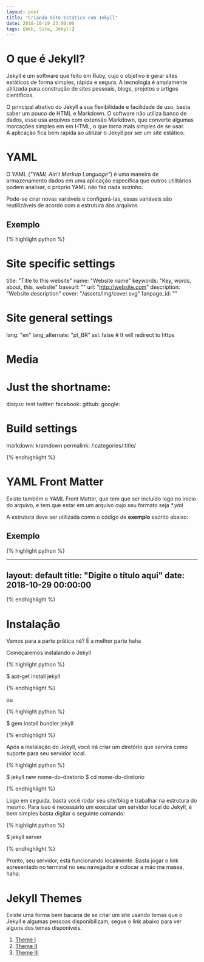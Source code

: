 ```yaml
---
layout: post
title: "Criando Site Estático com Jekyll"
date: 2018-10-19 23:00:00
tags: [Web, Site, Jekyll]
---
```


# O que é Jekyll?
Jekyll é um software que feito em Ruby, cujo o objetivo é gerar sites estáticos de forma simples, rápida e segura. A tecnologia é amplamente utilizada para construção de sites pessoais, blogs, projetos e artigos científicos.

O principal atrativo do Jekyll a sua flexibilidade e facilidade de uso, basta saber um pouco de HTML e Markdown. O software não utiliza banco de dados, esse usa arquivos com extensão Markdown, que converte algumas marcações simples em em HTML, o que torna mais simples de se usar.<br>
A aplicação fica bem rápida ao utilizar o Jekyll por ser um site estático.

# YAML

O YAML (_"YAML Ain’t Markup Language"_) é uma maneira de armazenamento dados em uma aplicação específica que outros utilitários podem analisar, o próprio YAML não faz nada sozinho.

Pode-se criar novas variáveis e configurá-las, essas variáveis são reutilizáveis de acordo com a estrutura dos arquivos

## Exemplo

{% highlight python %}

# Site specific settings
title: "Title to this website"
name: "Website name"
keywords: "Key, words, about, this, website"
baseurl: ""
url: "http://website.com"
description: "Website description"
cover: "/assets/img/cover.svg"
fanpage_id: ""

# Site general settings
lang: "en"
lang_alternate: "pt_BR"
ssl: false # It will redirect to https

# Media
# Just the shortname:
disqus: test
twitter: 
facebook: 
github: 
google:

# Build settings
markdown: kramdown
permalink: /:categories/:title/


{% endhighlight %}

# YAML Front Matter

Existe também o YAML Front Matter, que tem que ser incluído logo no início do arquivo, e tem que estar em um arquivo cujo seu formato seja _*.yml_

A estrutura deve ser utilizada como o código de __exemplo__ escrito abaixo:

## Exemplo

{% highlight python %}

---
layout: default
title: "Digite o título aqui"
date: 2018-10-29 00:00:00
---

{% endhighlight %}


# Instalação

Vamos para a parte prática né? É a melhor parte haha

Começaremos instalando o Jekyll

{% highlight python %}

$ apt-get install jekyll 

{% endhighlight %}

ou

{% highlight python %}

$ gem install bundler jekyll

{% endhighlight %}

Após a instalação do Jekyll, você irá criar um diretório que servirá como suporte para seu servidor local.

{% highlight python %}

$ jekyll new nome-do-diretorio
$ cd nome-do-diretorio

{% endhighlight %}

Logo em seguida, basta você rodar seu site/blog e trabalhar na estrutura do mesmo. Para isso é necessário um executar um servidor local do Jekyll, é bem simples basta digitar o seguinte comando:

{% highlight python %}

$ jekyll server

{% endhighlight %}

Pronto, seu servidor, está funcionando localmente. Basta jogar o link apresentado no terminal no seu navegador e colocar a mão ma massa, haha.


# Jekyll Themes

Existe uma forma bem bacana de se criar um site usando temas que o Jekyll e algumas pessoas disponibilizam, segue o link abaixo para ver alguns dos temas disponíveis.


1. [Theme I]("http://jekyllthemes.org/")
2. [Theme II]("https://jekyllthemes.io/")
3. [Theme III]("http://themes.jekyllrc.org/")
